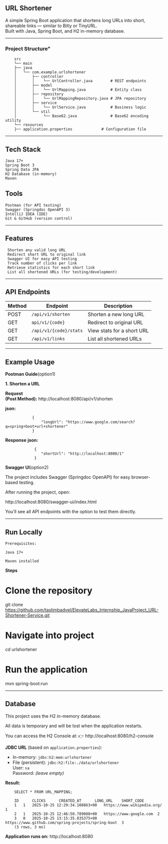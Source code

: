 ## URL Shortener

A simple Spring Boot application that shortens long URLs into short, shareable links — similar to Bitly or TinyURL.  
Built with Java, Spring Boot, and H2 in-memory database.

---

### Project Structure"

        src
        └── main
        ├── java
        │   └── com.example.urlshortener
        │       ├── controller
        │       │    └── UrlController.java        # REST endpoints
        │       ├── model
        │       │    └── UrlMapping.java           # Entity class
        │       ├── repository
        │       │    └── UrlMappingRepository.java # JPA repository
        │       ├── service
        │       │    └── UrlService.java           # Business logic
        │       └── util
        │            └── Base62.java               # Base62 encoding utility
        └── resources
        ├── application.properties             # Configuration file
                     
        

---

## Tech Stack

    Java 17+
    Spring Boot 3
    Spring Data JPA
    H2 Database (in-memory)
    Maven

## Tools
    Postman (for API testing)
    Swagger (Springdoc OpenAPI 3)
    IntelliJ IDEA (IDE)
    Git & GitHub (version control)


---

##  Features

     Shorten any valid long URL  
     Redirect short URL to original link  
     Swagger UI for easy API testing
     Track number of clicks per link  
     Retrieve statistics for each short link  
     List all shortened URLs (for testing/development)

---

##  API Endpoints

| Method  | Endpoint               | Description                |
|---------|------------------------|----------------------------|
| POST    | `/api/v1/shorten`      | Shorten a new long URL     |
| GET     | `api/v1/{code}`        | Redirect to original URL   |
| GET     | `/api/v1/{code}/stats` | View stats for a short URL |
| GET     | `/api/v1/links`        | List all shortened URLs    |

---

## Example Usage
**Postman Guide**(option1)

**1. Shorten a URL**

**Request**  
   **(Post Method):** http://localhost:8080/api/v1/shorten

   **json:**
            
                {
                    "longUrl": "https://www.google.com/search?q=spring+boot+url+shortener"
                }

**Response**
    **json:**

                 {
                    "shortUrl": "http://localhost:8080/1"
                 }          


**Swagger UI**(option2)

The project includes Swagger (Springdoc OpenAPI) for easy browser-based testing.

After running the project, open:
    
http://localhost:8080/swagger-ui/index.html
    
You’ll see all API endpoints with the option to test them directly.
    
---


## Run Locally

    Prerequisites:
    
    Java 17+
    
    Maven installed

**Steps**
# Clone the repository
  git clone https://github.com/taslimbadvel/ElevateLabs_Internship_JavaProject_URL-Shortener-Service.git
        
# Navigate into project
  cd urlshortener
    
# Run the application
  mvn spring-boot:run

----

## Database

This project uses the H2 in-memory database.

All data is temporary and will be lost when the application restarts.

You can access the H2 Console at:
👉 http://localhost:8080/h2-console

**JDBC URL** (based on `application.properties`):
- In-memory: `jdbc:h2:mem:urlshortener`
- File (persistent): `jdbc:h2:file:./data/urlshortener`  
User: `sa`  
Password: *(leave empty)*

**Result:**
        
        SELECT * FROM URL_MAPPING;

        ID  	CLICKS  	CREATED_AT  	LONG_URL  	SHORT_CODE  
        1	1	2025-10-25 12:29:34.108863+00	https://www.wikipedia.org/	1
        2	1	2025-10-25 12:46:50.789088+00	https://www.google.com	2
        3	0	2025-10-25 13:15:35.835375+00	https://www.github.com/spring-projects/spring-boot	3
        (3 rows, 3 ms)


**Application runs on:**
 http://localhost:8080